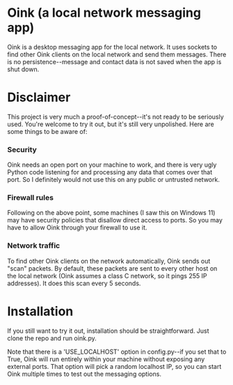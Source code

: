 # Oink (a local network messaging app)

Oink is a desktop messaging app for the local network. It uses sockets to find other Oink clients on the local network and send them messages. There is no persistence--message and contact data is not saved when the app is shut down. 

# Disclaimer

This project is very much a proof-of-concept--it's not ready to be seriously used. You're welcome to try it out, but it's still very unpolished. Here are some things to be aware of:

### Security

Oink needs an open port on your machine to work, and there is very ugly Python code listening for and processing any data that comes over that port. So I definitely would not use this on any public or untrusted network. 

### Firewall rules

Following on the above point, some machines (I saw this on Windows 11) may have security policies that disallow direct access to ports. So you may have to allow Oink through your firewall to use it. 

### Network traffic

To find other Oink clients on the network automatically, Oink sends out "scan" packets. By default, these packets are sent to every other host on the local network (Oink assumes a class C network, so it pings 255 IP addresses). It does this scan every 5 seconds. 

# Installation

If you still want to try it out, installation should be straightforward. Just clone the repo and run oink.py.

Note that there is a 'USE_LOCALHOST' option in config.py--if you set that to True, Oink will run entirely within your machine without exposing any external ports. That option will pick a random localhost IP, so you can start Oink multiple times to test out the messaging options.